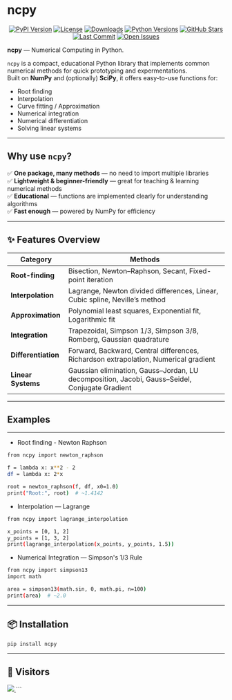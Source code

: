 # ncpy
<p align="center">
  <a href="https://pypi.org/project/ncpy/"><img src="https://img.shields.io/pypi/v/ncpy.svg" alt="PyPI Version"></a>
  <a href="https://github.com/muhammadalmaskhan/ncpy/blob/main/LICENSE"><img src="https://img.shields.io/pypi/l/ncpy.svg" alt="License"></a>
  <a href="https://pepy.tech/project/ncpy"><img src="https://static.pepy.tech/badge/ncpy" alt="Downloads"></a>
  <a href="https://pypi.org/project/ncpy/"><img src="https://img.shields.io/pypi/pyversions/ncpy.svg" alt="Python Versions"></a>
  <a href="https://github.com/muhammadalmaskhan/ncpy/stargazers"><img src="https://img.shields.io/github/stars/muhammadalmaskhan/ncpy?style=social" alt="GitHub Stars"></a>
  <a href="https://github.com/muhammadalmaskhan/ncpy/commits/main"><img src="https://img.shields.io/github/last-commit/muhammadalmaskhan/ncpy.svg" alt="Last Commit"></a>
  <a href="https://github.com/muhammadalmaskhan/ncpy/issues"><img src="https://img.shields.io/github/issues/muhammadalmaskhan/ncpy.svg" alt="Open Issues"></a>
</p>

**ncpy** — Numerical Computing in Python.

`ncpy` is a compact, educational Python library that implements common numerical methods for quick prototyping and expermentations.  
Built on **NumPy** and (optionally) **SciPy**, it offers easy-to-use functions for:

- Root finding  
- Interpolation  
- Curve fitting / Approximation  
- Numerical integration  
- Numerical differentiation  
- Solving linear systems  

---

## Why use `ncpy`?

✅ **One package, many methods** — no need to import multiple libraries  
✅ **Lightweight & beginner-friendly** — great for teaching & learning numerical methods  
✅ **Educational** — functions are implemented clearly for understanding algorithms  
✅ **Fast enough** — powered by NumPy for efficiency  

---

## ✨ Features Overview

| Category               | Methods |
|------------------------|---------|
| **Root-finding**       | Bisection, Newton–Raphson, Secant, Fixed-point iteration |
| **Interpolation**      | Lagrange, Newton divided differences, Linear, Cubic spline, Neville’s method |
| **Approximation**      | Polynomial least squares, Exponential fit, Logarithmic fit |
| **Integration**        | Trapezoidal, Simpson 1/3, Simpson 3/8, Romberg, Gaussian quadrature |
| **Differentiation**    | Forward, Backward, Central differences, Richardson extrapolation, Numerical gradient |
| **Linear Systems**     | Gaussian elimination, Gauss–Jordan, LU decomposition, Jacobi, Gauss–Seidel, Conjugate Gradient |

---
## Examples
---

- Root finding - Newton Raphson
```bash
from ncpy import newton_raphson

f = lambda x: x**2 - 2
df = lambda x: 2*x

root = newton_raphson(f, df, x0=1.0)
print("Root:", root)  # ~1.4142

```
- Interpolation — Lagrange

```bash
from ncpy import lagrange_interpolation

x_points = [0, 1, 2]
y_points = [1, 3, 2]
print(lagrange_interpolation(x_points, y_points, 1.5))

```
- Numerical Integration — Simpson's 1/3 Rule

```bash
from ncpy import simpson13
import math

area = simpson13(math.sin, 0, math.pi, n=100)
print(area)  # ~2.0
```

--- 
## 📦 Installation

```bash
pip install ncpy
```
---


 
## 📍 Visitors
<a href="https://clustrmaps.com/site/1c7ls" title="ClustrMaps"> <img src="https://www.clustrmaps.com/map_v2.png?d=GL51q-0KRQlIUM81XiBM7GahOkVrKk88t7NjiXWTcaI&cl=ffffff" /> </a> ```